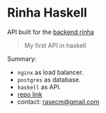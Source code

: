 # Rinha Haskell

API built for the [backend rinha](https://github.com/zanfranceschi/rinha-de-backend-2024-q1)

> My first API in haskell

Summary:

- `nginx` as load balancer.
- `postgres` as database.
- `haskell` as API.
- [repo link](https://github.com/zetos/rinha-haskell)
- contact: rasecm@gmail.com
